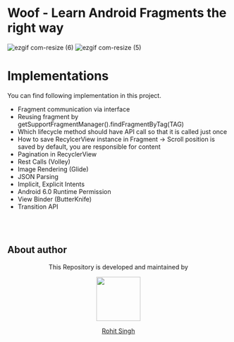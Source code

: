 # Woof - Learn Android Fragments the right way

![ezgif com-resize (6)](https://user-images.githubusercontent.com/11274840/83814064-64c05e80-a673-11ea-9015-2a151fc1984d.png)
![ezgif com-resize (5)](https://user-images.githubusercontent.com/11274840/83814103-67bb4f00-a673-11ea-8a61-bc9196a45330.png)

# Implementations
You can find following implementation in this project.

 - Fragment communication via interface
 - Reusing fragment by getSupportFragmentManager().findFragmentByTag(TAG)
 - Which lifecycle method should have API call so that it is called just once
 - How to save RecylcerView instance in Fragment -> Scroll position is saved by default, you are responsible for content
 - Pagination in RecyclerView
 - Rest Calls (Volley)
 - Image Rendering (Glide)
 - JSON Parsing
 - Implicit, Explicit Intents 
 - Android 6.0 Runtime Permission
 - View Binder (ButterKnife)
 - Transition API

 </br></br>
## About author
<p align="center">This Repository is developed and maintained by </p>
<p align="center">
  <a href="https://stackoverflow.com/users/4700156/rohit-singh?tab=profile"><img width="100" height="100" src="https://user-images.githubusercontent.com/11274840/30627155-38952a30-9dec-11e7-9072-a00d9a86bdb8.gif">
</p></a>
<a href="https://stackoverflow.com/users/4700156/rohit-singh?tab=profile">
<p align="center">
  Rohit Singh
</p>
</a>
